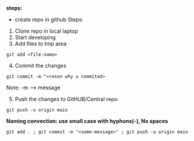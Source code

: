 <!-- Shell script  -->

**steps:**
* create repo in github
Steps:
1. Clone repo in local laptop
2. Start developing
3. Add files to tmp area
```
git add <file-name>
```
4. Commit the changes
```
git commit -m "<reson why u commited>
```
Note: -m --> message

5. Push the changes to GitHUB/Central repo
```
git push -u origin main
```

**Naming convection: use small case with hyphons(-), No spaces**

```
git add . ; git commit -m "<some-message>" ; git push -u origin main
```